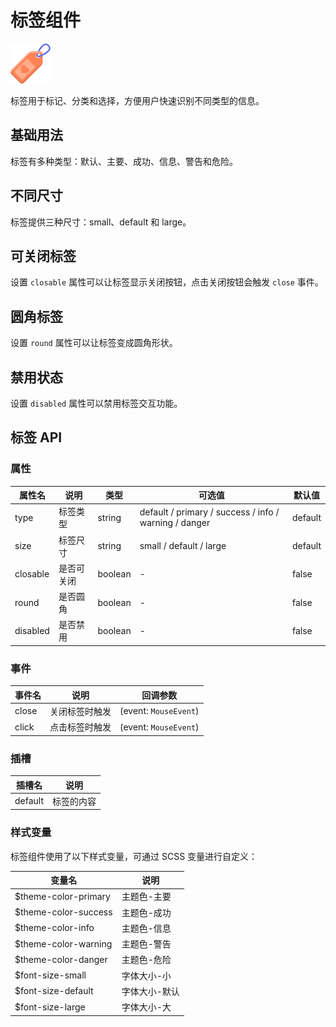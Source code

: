 # 标签组件

![标签组件](/components/tag.png)

标签用于标记、分类和选择，方便用户快速识别不同类型的信息。

## 基础用法

标签有多种类型：默认、主要、成功、信息、警告和危险。

<demo component-name="tag" examples="basic"></demo>

## 不同尺寸

标签提供三种尺寸：small、default 和 large。

<demo component-name="tag" examples="size"></demo>

## 可关闭标签

设置 `closable` 属性可以让标签显示关闭按钮，点击关闭按钮会触发 `close` 事件。

<demo component-name="tag" examples="closable"></demo>

## 圆角标签

设置 `round` 属性可以让标签变成圆角形状。

<demo component-name="tag" examples="round"></demo>

## 禁用状态

设置 `disabled` 属性可以禁用标签交互功能。

<demo component-name="tag" examples="disabled"></demo>

## 标签 API

### 属性

| 属性名   | 说明           | 类型    | 可选值                                              | 默认值  |
| -------- | -------------- | ------- | --------------------------------------------------- | ------- |
| type     | 标签类型       | string  | default / primary / success / info / warning / danger | default |
| size     | 标签尺寸       | string  | small / default / large                             | default |
| closable | 是否可关闭     | boolean | -                                                   | false   |
| round    | 是否圆角       | boolean | -                                                   | false   |
| disabled | 是否禁用       | boolean | -                                                   | false   |

### 事件

| 事件名 | 说明                   | 回调参数 |
| ------ | ---------------------- | -------- |
| close  | 关闭标签时触发         | (event: `MouseEvent`) |
| click  | 点击标签时触发         | (event: `MouseEvent`) |

### 插槽

| 插槽名  | 说明           |
| ------- | -------------- |
| default | 标签的内容     |

### 样式变量

标签组件使用了以下样式变量，可通过 SCSS 变量进行自定义：

| 变量名               | 说明        |
| -------------------- | ----------- |
| $theme-color-primary | 主题色-主要 |
| $theme-color-success | 主题色-成功 |
| $theme-color-info    | 主题色-信息 |
| $theme-color-warning | 主题色-警告 |
| $theme-color-danger  | 主题色-危险 |
| $font-size-small     | 字体大小-小 |
| $font-size-default   | 字体大小-默认 |
| $font-size-large     | 字体大小-大 |
